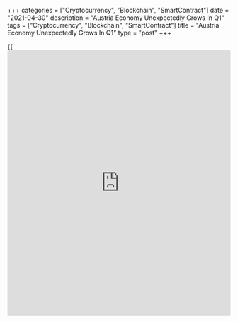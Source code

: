 +++
categories = ["Cryptocurrency", "Blockchain", "SmartContract"]
date = "2021-04-30"
description = "Austria Economy Unexpectedly Grows In Q1"
tags = ["Cryptocurrency", "Blockchain", "SmartContract"]
title = "Austria Economy Unexpectedly Grows In Q1"
type = "post"
+++

{{<iframe id="large-banner" src="https://www.bounty.group/#slide=2.0" width="100%" height="600" scrolling="no" style="border: 0px solid rgb(216, 221, 230); border-radius: 3px;">}}

Austria's [economy][1] grew in the first quarter of this year, driven by
growth in construction and industry that offset the slump in the
services sector due to the Covid-19 pandemic.

Gross domestic product grew 0.2 percent from the previous quarter, when
output fell 2.7 percent, preliminary estimates from the Austrian
Institute for Economic Research, or WIFO, showed Friday. Economists had
expected a 1.2 percent declined.

In the first quarter of 2020, output decreased 3.0 percent as the
[coronavirus][2] pandemic began impacting economic activity across the
world.

Private consumption dropped 0.2 percent, while investments grew 1.7
percent. Exports and imports declined 1.0 percent and 1.5 percent,
respectively.

On a year-on-year basis, the economy shrank 2.7 percent after a 5.9
percent slump in the previous quarter.

For comments and feedback [contact](https://www.playgroundfx.com/contact/): editorial@rtt[news](https://www.letsplayfx.com/blog/forex-news-website/).com

[Economic News][1]

 **What parts of the world are seeing the best (and worst) economic
performances lately? Click[here][3] to check out our [Econ Scorecard][3]
and find out! See up-to-the-moment [ranking](https://www.playgroundfx.com/blog/crypto-exchange-ranking/)s for the best and worst
performers in [GDP][4], [unemployment rate][5], [inflation][6] and much
more.**

   1. www.rtt[news](https://www.letsplayfx.com/blog/forex-news-website/).com/Content/EconomicNews.aspx
   2. www.rtt[news](https://www.letsplayfx.com/blog/forex-news-website/).com/list/coronavirus.aspx
   3. www.rtt[news](https://www.letsplayfx.com/blog/forex-news-website/).com/economic-scorecard/world-rank/retail-sales/highest-performance.aspx
   4. www.rtt[news](https://www.letsplayfx.com/blog/forex-news-website/).com/economic-scorecard/world-rank/GDP/highest-performance.aspx
   5. www.rtt[news](https://www.letsplayfx.com/blog/forex-news-website/).com/economic-scorecard/world-rank/unemployment-rate/lowest-performance.aspx
   6. www.rtt[news](https://www.letsplayfx.com/blog/forex-news-website/).com/economic-scorecard/world-rank/CPI/highest-performance.aspx